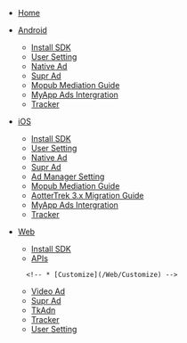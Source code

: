 <!-- docs/_sidebar.md -->

* [Home](/)
* [Android](/Android/)
    * [Install SDK](/Android/Install_SDK)
	* [User Setting](/Android/User_Setting)
	* [Native Ad](/Android/Native_Ad)
	* [Supr Ad](/Android/Supr_Ad)
	* [Mopub Mediation Guide](/Android/Mopub_mediation)
	* [MyApp Ads Intergration](/Android/MyApp_ads_intergration)
	* [Tracker](/Android/Tracker)
* [iOS](/iOS/)
	* [Install SDK](/iOS/Install_SDK)
	* [User Setting](/iOS/User_Setting)
	* [Native Ad](/iOS/Native_Ad)
	* [Supr Ad](/iOS/Supr_Ad)
	* [Ad Manager Setting](/iOS/AdManager_Setting)
	* [Mopub Mediation Guide](/iOS/Mopub_mediation)
	* [AotterTrek 3.x Migration Guide](/iOS/AotterTrek_3.0_migration_guide)
	* [MyApp Ads Intergration](/iOS/MyApp_ads_intergration)
	* [Tracker](/iOS/Tracker)

* [Web](/Web/)
	* [Install SDK](/Web/Install_SDK)
	* [APIs](/Web/APIs)
	<!-- * [Native Ad](/Web/NativeAd) -->
		<!-- * [Customize](/Web/Customize) -->
	* [Video Ad](/Web/VideoAd)
	* [Supr Ad](/Web/SuprAd)
	* [TkAdn](/Web/TkAdn)
	* [Tracker](/Web/Tracker)
	* [User Setting](/Web/UserSetting)
